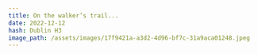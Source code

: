 ```yaml
---
title: On the walker’s trail...
date: 2022-12-12
hash: Dublin H3
image_path: /assets/images/17f9421a-a3d2-4d96-bf7c-31a9aca01248.jpeg
---
```

